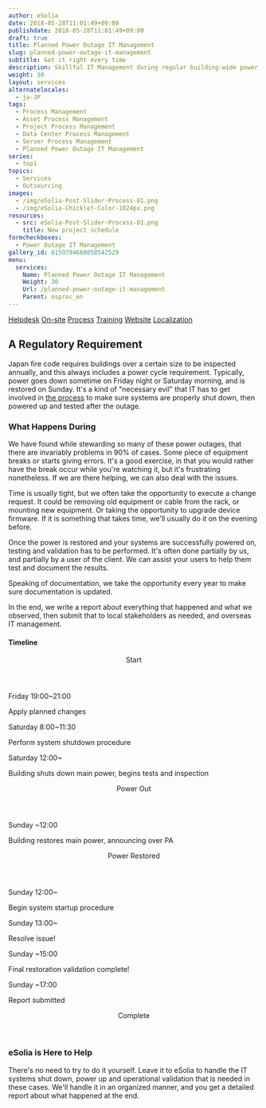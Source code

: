```yaml
---
author: eSolia
date: 2018-05-28T11:01:49+09:00
publishdate: 2018-05-28T11:01:49+09:00
draft: true
title: Planned Power Outage IT Management
slug: planned-power-outage-it-management
subtitle: Get it right every time
description: Skillful IT Management during regular building-wide power outages in Tokyo during annual fire inspection. - from eSolia Inc.
weight: 30
layout: services
alternatelocales:
  - ja-JP
tags:
  - Process Management
  - Asset Process Management
  - Project Process Management
  - Data Center Process Management
  - Server Process Management
  - Planned Power Outage IT Management
series:
  - top1
topics:
  - Services
  - Outsourcing
images:
  - /img/eSolia-Post-Slider-Process-01.png
  - /img/eSolia-Chicklet-Color-1024px.png
resources:
  - src: eSolia-Post-Slider-Process-01.png
    title: New project schedule
formcheckboxes:
  - Power Outage IT Management
gallery_id: 6159794668058542529
menu:
  services:
    Name: Planned Power Outage IT Management
    Weight: 30
    Url: /planned-power-outage-it-management
    Parent: osproc_en
---
```


<div class="buttons has-addons is-hidden-tablet">
  <a class="button" href="/outsourcing"><span class="icon"><i class="fas fa-anchor"></i></span></a>
  <a class="button" href="/helpdesk">Helpdesk</a>
  <a class="button" href="/on-site">On-site</a>
  <a class="button is-active" href="/process">Process</a>
  <a class="button" href="/training">Training</a>
  <a class="button" href="/website-design">Website</a>
  <a class="button" href="/localization">Localization</a>
</div>

## A Regulatory Requirement

Japan fire code requires buildings over a certain size to be inspected annually, and this always includes a power cycle requirement. Typically, power goes down sometime on Friday night or Saturday morning, and is restored on Sunday. It's a kind of "necessary evil" that IT has to get involved in [the process](/process) to make sure systems are properly shut down, then powered up and tested after the outage. 

### What Happens During

We have found while stewarding so many of these power outages, that there are invariably problems in 90% of cases. Some piece of equipment breaks or starts giving errors. It's a good exercise, in that you would rather have the break occur while you're watching it, but it's frustrating nonetheless. If we are there helping, we can also deal with the issues. 

Time is usually tight, but we often take the opportunity to execute a change request. It could be removing old equipment or cable from the rack, or mounting new equipment. Or taking the opportunity to upgrade device firmware. If it is something that takes time, we'll usually do it on the evening before. 

Once the power is restored and your systems are successfully powered on, testing and validation has to be performed. It's often done partially by us, and partially by a user of the client. We can assist your users to help them test and document the results. 

Speaking of documentation, we take the opportunity every year to make sure documentation is updated. 

In the end, we write a report about everything that happened and what we observed, then submit that to local stakeholders as needed, and overseas IT management.

#### Timeline

<div class="timeline is-centered">
  <header class="timeline-header">
    <span class="tag is-medium is-esolia-yellow-1">Start</span>
  </header>
  <div class="timeline-item is-esolia-yellow-1">
    <div class="timeline-marker is-esolia-yellow-1 is-icon">
      <i class="fas fa-exchange-alt has-text-white"></i>
    </div>
    <div class="timeline-content">
      <p class="heading">Friday 19:00~21:00</p>
      <p>Apply planned changes</p>
    </div>
  </div>
  <div class="timeline-item is-esolia-yellow-0">
    <div class="timeline-marker is-esolia-yellow-0 is-icon">
      <i class="fas fa-power-off has-text-white"></i>
    </div>
    <div class="timeline-content">
      <p class="heading">Saturday 8:00~11:30</p>
      <p>Perform system shutdown procedure</p>
    </div>
  </div>
  <div class="timeline-item is-esolia-secondary-1-0">
    <div class="timeline-marker is-esolia-secondary-1-0 is-icon">
      <i class="fas fa-plug has-text-white"></i>
    </div>
    <div class="timeline-content">
      <p class="heading">Saturday 12:00~</p>
      <p>Building shuts down main power, begins tests and inspection</p>
    </div>
  </div>  
  <header class="timeline-header">
    <span class="tag is-medium is-esolia-secondary-1-0">Power Out</span>
  </header>
  <div class="timeline-item is-esolia-yellow-0">
    <div class="timeline-marker is-esolia-yellow-0 is-icon">
      <i class="fas fa-plug has-text-white"></i>
    </div>
    <div class="timeline-content">
      <p class="heading">Sunday ~12:00</p>
      <p>Building restores main power, announcing over PA</p>
    </div>
  </div>
  <header class="timeline-header">
    <span class="tag is-medium is-esolia-yellow-0">Power Restored</span>
  </header>
  <div class="timeline-item is-esolia-yellow-0">
    <div class="timeline-marker is-esolia-yellow-0 is-icon">
      <i class="fas fa-power-off has-text-white"></i>
    </div>
    <div class="timeline-content">
      <p class="heading">Sunday 12:00~</p>
      <p>Begin system startup procedure</p>
    </div>
  </div>  
  <div class="timeline-item is-esolia-yellow-0">
    <div class="timeline-marker is-esolia-yellow-0 is-icon">
      <i class="fas fa-exclamation has-text-white"></i>
    </div>
    <div class="timeline-content">
      <p class="heading">Sunday 13:00~</p>
      <p>Resolve issue!</p>
    </div>
  </div>  
  <div class="timeline-item is-esolia-secondary-2-0">
    <div class="timeline-marker is-esolia-secondary-2-0 is-icon">
      <i class="fas fa-check has-text-white"></i>
    </div>
    <div class="timeline-content">
      <p class="heading">Sunday ~15:00</p>
      <p>Final restoration validation complete!</p>
    </div>
  </div>
  <div class="timeline-item is-esolia-secondary-2-0">
    <div class="timeline-marker is-esolia-secondary-2-0 is-icon">
      <i class="fas fa-clipboard-check has-text-white"></i>
    </div>
    <div class="timeline-content">
      <p class="heading">Sunday ~17:00</p>
      <p>Report submitted</p>
    </div>
  </div>  
  <header class="timeline-header">
    <span class="tag is-medium is-esolia-secondary-2-0">Complete</span>
  </header>
</div>

### eSolia is Here to Help

There's no need to try to do it yourself. Leave it to eSolia to handle the IT systems shut down, power up and operational validation that is needed in these cases. We'll handle it in an organized manner, and you get a detailed report about what happened at the end. 

